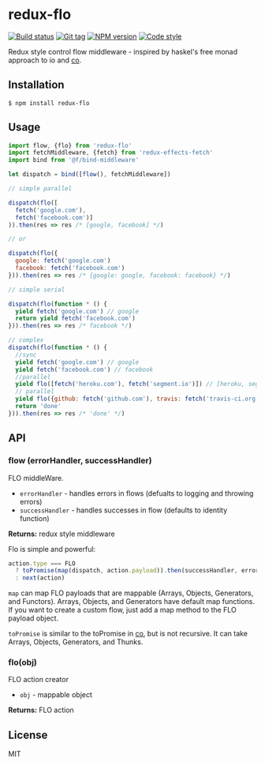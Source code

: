 # redux-flo

[![Build status][travis-image]][travis-url]
[![Git tag][git-image]][git-url]
[![NPM version][npm-image]][npm-url]
[![Code style][standard-image]][standard-url]

Redux style control flow middleware - inspired by haskel's free monad approach to io and [co](//github.com/tj/co).

## Installation

    $ npm install redux-flo

## Usage

```js
import flow, {flo} from 'redux-flo'
import fetchMiddleware, {fetch} from 'redux-effects-fetch'
import bind from '@f/bind-middleware'

let dispatch = bind([flow(), fetchMiddleware])

// simple parallel

dispatch(flo([
  fetch('google.com'),
  fetch('facebook.com')]
)).then(res => res /* [google, facebook] */)

// or

dispatch(flo({
  google: fetch('google.com')
  facebook: fetch('facebook.com')
})).then(res => res /* {google: google, facebook: facebook} */)

// simple serial

dispatch(flo(function * () {
  yield fetch('google.com') // google
  return yield fetch('facebook.com')
})).then(res => res /* facebook */)

// complex
dispatch(flo(function * () {
  //sync
  yield fetch('google.com') // google
  yield fetch('facebook.com') // facebook
  //parallel
  yield flo([fetch('heroku.com'), fetch('segment.io')]) // [heroku, segment]
  // parallel
  yield flo({github: fetch('github.com'), travis: fetch('travis-ci.org')}) // {github: github, travis: travis-ci}
  return 'done'
})).then(res => res /* 'done' */)
```

## API

### flow (errorHandler, successHandler)
FLO middleWare.

 - `errorHandler` - handles errors in flows (defualts to logging and throwing errors)
 - `successHandler` - handles successes in flow (defaults to identity function)

**Returns:** redux style middleware

Flo is simple and powerful:

```js
action.type === FLO
  ? toPromise(map(dispatch, action.payload)).then(successHandler, errorHandler)
  : next(action)
```

`map` can map FLO payloads that are mappable (Arrays, Objects, Generators, and Functors). Arrays, Objects, and Generators have default map functions. If you want to create a custom flow, just add a map method to the FLO payload object.

`toPromise` is similar to the toPromise in [co](//github.com/tj/co), but is not recursive. It can take Arrays, Objects, Generators, and Thunks.

### flo(obj)
FLO action creator

- `obj` - mappable object

**Returns:** FLO action

## License

MIT

[travis-image]: https://img.shields.io/travis/redux-effects/redux-flo.svg?style=flat-square
[travis-url]: https://travis-ci.org/redux-effects/redux-flo
[git-image]: https://img.shields.io/github/tag/redux-effects/redux-flo.svg
[git-url]: https://github.com/redux-effects/redux-flo
[standard-image]: https://img.shields.io/badge/code%20style-standard-brightgreen.svg?style=flat
[standard-url]: https://github.com/feross/standard
[npm-image]: https://img.shields.io/npm/v/redux-flo.svg?style=flat-square
[npm-url]: https://npmjs.org/package/redux-flo

